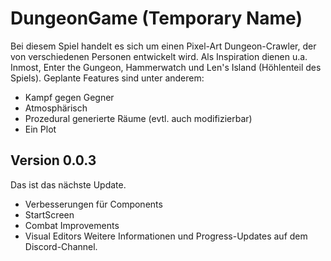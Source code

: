 # DungeonGame (Temporary Name)
Bei diesem Spiel handelt es sich um einen Pixel-Art Dungeon-Crawler, der von verschiedenen Personen entwickelt wird. Als Inspiration dienen u.a. Inmost, Enter the Gungeon, Hammerwatch und Len's Island (Höhlenteil des Spiels). Geplante Features sind unter anderem:
- Kampf gegen Gegner
- Atmosphärisch
- Prozedural generierte Räume (evtl. auch modifizierbar)
- Ein Plot

## Version 0.0.3
Das ist das nächste Update.
- Verbesserungen für Components
- StartScreen
- Combat Improvements
- Visual Editors
Weitere Informationen und Progress-Updates auf dem Discord-Channel.
